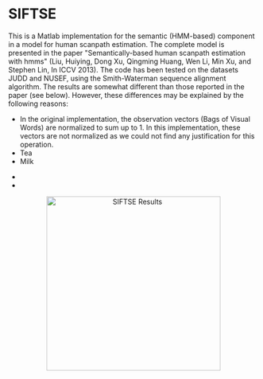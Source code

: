 # SIFTSE

This is a Matlab implementation for the semantic (HMM-based) component in a model for human scanpath estimation. The complete model is presented in the paper "Semantically-based human scanpath estimation with hmms" (Liu, Huiying, Dong Xu, Qingming Huang, Wen Li, Min Xu, and Stephen Lin, In ICCV 2013). The code has been tested on the datasets JUDD and NUSEF, using the Smith-Waterman sequence alignment algorithm. The results are somewhat different than those reported in the paper (see below). However, these differences may be explained by the following reasons:
 <ul>
  <li>In the original implementation, the observation vectors (Bags of Visual Words) are normalized to sum up to 1. In this implementation, these vectors are not normalized as we could not find any justification for this operation.</li>
  <li>Tea</li>
  <li>Milk</li>
</ul> 

- 
- 

<p align="center">
  <img src="../master/SIFTSE_Results.png" width="350" title="SIFTSE Results">
</p>
